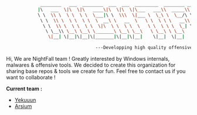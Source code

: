 ```Bash

             ________   ___  ________  ___  ___  _________  ________ ________  ___       ___          
            |\   ___  \|\  \|\   ____\|\  \|\  \|\___   ___\\  _____\\   __  \|\  \     |\  \         
            \ \  \\ \  \ \  \ \  \___|\ \  \\\  \|___ \  \_\ \  \__/\ \  \|\  \ \  \    \ \  \        
             \ \  \\ \  \ \  \ \  \  __\ \   __  \   \ \  \ \ \   __\\ \   __  \ \  \    \ \  \       
              \ \  \\ \  \ \  \ \  \|\  \ \  \ \  \   \ \  \ \ \  \_| \ \  \ \  \ \  \____\ \  \____  
               \ \__\\ \__\ \__\ \_______\ \__\ \__\   \ \__\ \ \__\   \ \__\ \__\ \_______\ \_______\
                \|__| \|__|\|__|\|_______|\|__|\|__|    \|__|  \|__|    \|__|\|__|\|_______|\|_______|
      
                                  ---Developping high quality offensive tools---
```

Hi, We are NightFall team ! Greatly interested by Windows internals, malwares & offensive tools. We decided to create this organization for sharing base repos & tools we create for fun. Feel free to contact us if you want to collaborate ! 

**Current team :**

- <a href="https://github.com/Yekuuun" target="blank">Yekuuun</a>
- <a href="https://github.com/Arsium" target="blank">Arsium</a>
